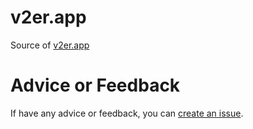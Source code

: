 # v2er.app
Source of [v2er.app](https://v2er.app)
# Advice or Feedback
If have any advice or feedback, you can [create an issue](https://github.com/ghuiii/v2er.app/issues/new).

